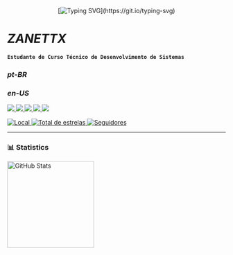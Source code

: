 <p align="center"
 
[![Typing SVG](https://readme-typing-svg.herokuapp.com?font=Monaco&weight=300&size=40&duration=4000&pause=1000&color=8828F7&width=500&height=70&lines=Welcome+to+my+profile!)](https://git.io/typing-svg)
 
*<h1> ZANETTX </h1>*


**`Estudante de Curso Técnico de Desenvolvimento de Sistemas`** 

<h3>
   
*pt-BR* 

</h3>

<p align="center"
Estudando Desenvolvimento de Sistemas no SENAI A. Jacob Laffer,>
<p align="center"
Certificado de curso básico de Excel pelo SENAI,>
<p align="center"
Manjo um pouco sobre thumbnails e design gráfico.>


 
<h3>
   
*en-US* 
 </h3>
<p align ="center"
Studying Systems Analysis and Development on SENAI A. Jacob Laffer,
<p align="center"
Basic Excel certificated for SENAI,
<p align="center"
I know a few things about thumbnails and graphic design. 
 </p>
 
 <a href="https://www.instagram.com/z4nettx" target="_blank"><img src="https://img.shields.io/badge/Instagram-E4405F?style=for-the-badge&logo=instagram&logoColor=white" target="_blank"> </a> 
 <a href="https://www.behance.net/zanettiduduxxd" target="_blank"><img src="https://img.shields.io/badge/-Behance-blue?style=for-the-badge&logo=behance&logoColor=white" target="_blank"> </a>
 <a href="https://www.twitter.com/zanettx_" target="_blank"><img src="https://img.shields.io/badge/Twitter-1DA1F2?style=for-the-badge&logo=twitter&logoColor=white" target="_blank"> </a> 
 <a href="mailto:eduardo.zanetti3006@gmail.com" target="_blank"><img src="https://img.shields.io/badge/Gmail-D14836?style=for-the-badge&logo=gmail&logoColor=white" target="_blank"> </a>
 <a href="https://www.discord.com/users/533714947579052045" target="_blank"><img src="https://img.shields.io/badge/Discord-7289DA?style=for-the-badge&logo=discord&logoColor=white" target="_blank"> </a>
<p align="left">
    <a href="">
        <img 
            alt="Local" 
            title="Localização" 
            src="https://custom-icon-badges.demolab.com/badge/São Paulo-BR-blue?style=for-the-badge&logo=location&logoColor=white"
        />
    </a> 
    <a href="https://github.com/Z4nettx?tab=repositories&sort=stargazers">
        <img 
            alt="Total de estrelas" 
            title="Total de estrelas GitHub" 
            src="https://custom-icon-badges.demolab.com/github/stars/Z4nettx?color=55960c&style=for-the-badge&labelColor=488207&logo=star&label=estrelas"
        />
    </a>
    <a href="https://github.com/Z4nettx?tab=followers">
        <img 
            alt="Seguidores" 
            title="Me siga no GitHub" 
            src="https://custom-icon-badges.demolab.com/github/followers/Z4nettx?color=236ad3&labelColor=1155ba&style=for-the-badge&logo=github&label=Seguidores&logoColor=white"
        />
    </a>
</p>


---

### 📊 Statistics

<p>
<img 
      align="left" 
      alt="GitHub Stats" 
      height="200" 
      src="https://github-readme-stats.vercel.app/api/top-langs/?username=Z4nettx&theme=tokyonight&layout=compact&custom_title=Languages&langs_count=9"/>
</p>


